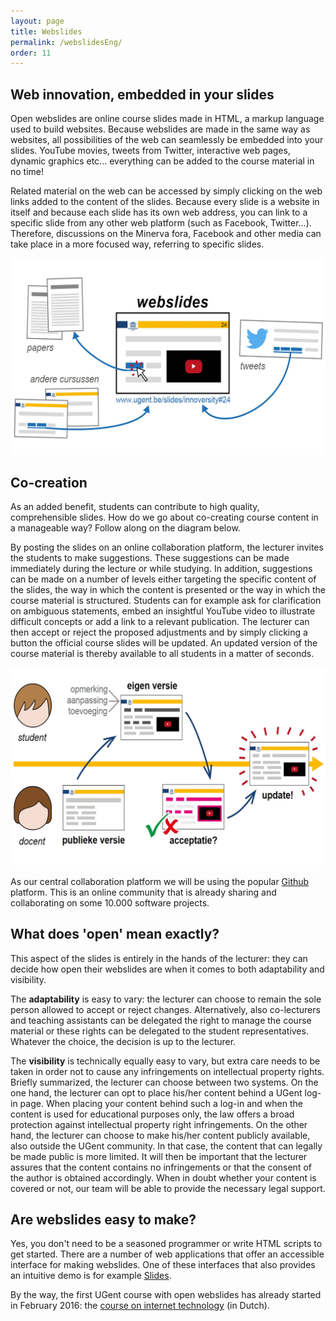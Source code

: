```yaml
---
layout: page
title: Webslides
permalink: /webslidesEng/
order: 11
---
```

Web innovation, embedded in your slides
------------

Open webslides are online course slides made in HTML, a markup language used to build websites. 
Because webslides are made in the same way as websites, all possibilities of the web can seamlessly be embedded into your slides.
YouTube movies, tweets from Twitter, interactive web pages, dynamic graphics etc... everything can be added to the course material in no time!

Related material on the web can be accessed by simply clicking on the web links added to the content of the slides.
Because every slide is a website in itself and because each slide has its own web address, you can link to a specific slide
from any other web platform (such as Facebook, Twitter...). 
Therefore, discussions on the Minerva fora, Facebook and other media can take place in a more focused way, referring to specific slides.

<img src="/../images/OverviewDesign.jpg" alt="" style="width: 740px;">

Co-creation
------------

As an added benefit, students can contribute to high quality, comprehensible slides.
How do we go about co-creating course content in a manageable way? Follow along on the diagram below.

By posting the slides on an online collaboration platform, the lecturer invites the students to make suggestions.
These suggestions can be made immediately during the lecture or while studying. 
In addition, suggestions can be made on a number of levels either targeting the specific content of the slides, 
the way in which the content is presented or the way in which the course material is structured.
Students can for example ask for clarification on ambiguous statements, embed an insightful YouTube video to 
illustrate difficult concepts or add a link to a relevant publication.
The lecturer can then accept or reject the proposed adjustments and by simply clicking a button the official course slides will be updated.
An updated version of the course material is thereby available to all students in a matter of seconds.

<img src="/../images/OverviewDesign2.jpg" alt="Drawing" style="width: 740px;"/>

As our central collaboration platform we will be using the popular [Github](https://www.github.com "Github Homepage") 
platform. This is an online community that is already sharing and collaborating on some 10.000 software projects.

What does 'open' mean exactly?
------------

This aspect of the slides is entirely in the hands of the lecturer: they can decide how open their webslides 
are when it comes to both adaptability and visibility.

The **adaptability** is easy to vary: the lecturer can choose to remain the sole person allowed to accept or reject changes.
Alternatively, also co-lecturers and teaching assistants can be delegated the right to manage the course material or 
these rights can be delegated to the student representatives. Whatever the choice, the decision is up to the lecturer.

The **visibility** is technically equally easy to vary, but extra care needs to be taken in order not to cause any infringements on intellectual property rights.
Briefly summarized, the lecturer can choose between two systems.
On the one hand, the lecturer can opt to place his/her content behind a UGent log-in page.
When placing your content behind such a log-in and when the content is used for educational purposes only, 
the law offers a broad protection against intellectual property right infringements.
On the other hand, the lecturer can choose to make his/her content publicly available, also outside the UGent community.
In that case, the content that can legally be made public is more limited.
It will then be important that the lecturer assures that the content contains no infringements or that the consent of the author is obtained accordingly.
When in doubt whether your content is covered or not, our team will be able to provide the necessary legal support.

Are webslides easy to make?
------------

Yes, you don't need to be a seasoned programmer or write HTML scripts to get started.
There are a number of web applications that offer an accessible interface for making webslides.
One of these interfaces that also provides an intuitive demo is for example [Slides](https://slides.com/).

By the way, the first UGent course with open webslides has already started in February 2016: the [course on internet technology](http://rubenverborgh.github.io/WebFundamentals/#) (in Dutch).